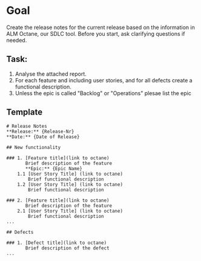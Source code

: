 # Goal
Create the release notes for the current release based on the information in ALM Octane, our SDLC tool. 
Before you start, ask clarifying questions if needed. 

## Task: 
1. Analyse the attached report. 
2. For each feature and including user stories, and for all defects create a functional description.
3. Unless the epic is called "Backlog" or "Operations" plesae list the epic


## Template

```
# Release Notes 
**Release:** {Release-Nr}
**Date:** {Date of Release}

## New functionality

### 1. [Feature title](link to octane)
       Brief description of the feature
       **Epic:** {Epic Name}
    1.1 [User Story Title] (link to octane)
        Brief functional description
    1.2 [User Story Title] (link to octane)
        Brief functional description
   
### 2. [Feature title](link to octane)
       Brief description of the feature
    2.1 [User Story Title] (link to octane)
        Brief functional description
...

## Defects

### 1. [Defect title](link to octane)
       Brief description of the defect
...

```
